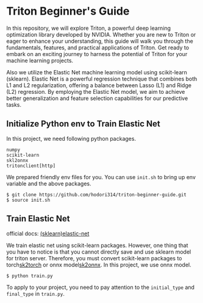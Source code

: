 # Triton Beginner's Guide
In this repository, we will explore Triton, a powerful deep learning optimization library developed by NVIDIA. 
Whether you are new to Triton or eager to enhance your understanding, this guide will walk you through the fundamentals, features, and practical applications of Triton. 
Get ready to embark on an exciting journey to harness the potential of Triton for your machine learning projects.  

Also we utilize the Elastic Net machine learning model using scikit-learn (sklearn). 
Elastic Net is a powerful regression technique that combines both L1 and L2 regularization, offering a balance between Lasso (L1) and Ridge (L2) regression. 
By employing the Elastic Net model, we aim to achieve better generalization and feature selection capabilities for our predictive tasks.


## Initialize Python env to Train Elastic Net
In this project, we need following python packages.
```
numpy
scikit-learn 
skl2onnx
tritonclient[http]
```

We prepared friendly env files for you. You can use `init.sh` to bring up env variable and the above packages.
```
$ git clone https://github.com/hodori314/triton-beginner-guide.git
$ source init.sh
```

## Train Elastic Net
official docs: [(sklearn)elastic-net](https://scikit-learn.org/stable/modules/generated/sklearn.linear_model.ElasticNet.html)

We train elastic net using scikit-learn packages. However, one thing that you have to notice is that you cannot directly save and use sklearn model for triton server.
Therefore, you must convert scikit-learn packages to torch[sk2torch](https://github.com/unixpickle/sk2torch/) or onnx model[sk2onnx](https://github.com/onnx/sklearn-onnx).
In this project, we use onnx model.

```
$ python train.py
```

To apply to your project, you need to pay attention to the `initial_type` and `final_type` in `train.py`.